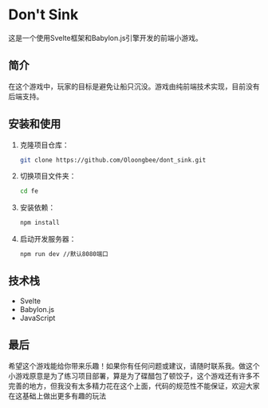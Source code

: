 # Don't Sink

这是一个使用Svelte框架和Babylon.js引擎开发的前端小游戏。

## 简介

在这个游戏中，玩家的目标是避免让船只沉没。游戏由纯前端技术实现，目前没有后端支持。

## 安装和使用

1. 克隆项目仓库：

   ```bash
   git clone https://github.com/Oloongbee/dont_sink.git
   ```
2. 切换项目文件夹：

   ```bash
   cd fe
   ```
3. 安装依赖：

   ```bash
   npm install
   ```
4. 启动开发服务器：

   ```bash
   npm run dev //默认8080端口
   ```

## 技术栈

* Svelte
* Babylon.js
* JavaScript

## 最后

希望这个游戏能给你带来乐趣！如果你有任何问题或建议，请随时联系我。做这个小游戏原意是为了练习项目部署，算是为了碟醋包了顿饺子，这个游戏还有许多不完善的地方，但我没有太多精力花在这个上面，代码的规范性不能保证，欢迎大家在这基础上做出更多有趣的玩法

